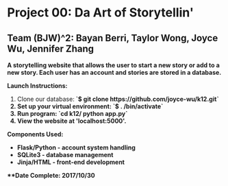 # Project 00: Da Art of Storytellin'
## Team (BJW)^2: Bayan Berri, Taylor Wong, Joyce Wu, Jennifer Zhang

**A storytelling website that allows the user to start a new story or add to a new story. Each user has an account and stories are stored in a database.**

**Launch Instructions:**
<ol>
  <li>Clone our database:<b>
    `$ git clone https://github.com/joyce-wu/k12.git`</li>
  <li> Set up your virtual environment:
    `$ . <env_name>/bin/activate`</li>
  <li> Run program:
    `cd k12/
    python app.py`
  </li>
  <li> View the website at 'localhost:5000'.
  </li>
</ol>
  

**Components Used:**
<ul>
        <li>Flask/Python - account system handling</li>
        <li>SQLite3 - database management</li>
        <li>Jinja/HTML - front-end development</li>
</ul>

**Date Complete: 2017/10/30
